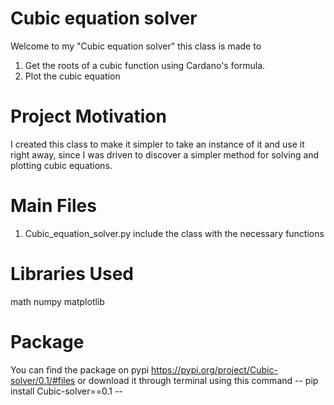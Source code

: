 # Cubic equation solver
Welcome to my "Cubic equation solver" this class is made to 
1. Get the roots of a cubic function using Cardano's formula.
2. Plot the cubic equation

# Project Motivation
I created this class to make it simpler to take an instance of it and use it right away,
since I was driven to discover a simpler method for solving and plotting cubic equations.

# Main Files
1. Cubic_equation_solver.py include the class with the necessary functions

# Libraries Used
math
numpy 
matplotlib

# Package
You can find the package on pypi 
https://pypi.org/project/Cubic-solver/0.1/#files or download it through terminal using this command
-- pip install Cubic-solver==0.1 --
